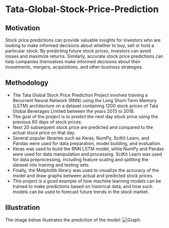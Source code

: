 # Tata-Global-Stock-Price-Prediction

## Motivation
Stock price predictions can provide valuable insights for investors who are looking to make informed decisions about whether to buy, sell or hold a particular stock. By predicting future stock prices, investors can avoid losses and maximize returns. Similarly, accurate stock price predictions can help companies themselves make informed decisions about their investments, mergers, acquisitions, and other business strategies.

## Methodology
*	The Tata Global Stock Price Prediction Project involves training a Recurrent Neural Network (RNN) using the Long Short-Term Memory (LSTM) architecture on a dataset containing 1200 stock prices of Tata Global Beverages Limited between the years 2013 to 2018.
*	The goal of the project is to predict the next day stock price using the previous 60 days of stock prices.
* Next 20 subsequent stock price are predicted and compared to the actual stock price on that day.
*	Several popular libraries such as Keras, NumPy, SciKit Learn, and Pandas were used for data preparation, model building, and evaluation. 
*	Keras was used to build the RNN LSTM model, while NumPy and Pandas were used for data manipulation and processing. SciKit Learn was used for data preprocessing, including feature scaling and splitting the dataset into training and testing sets.
*	Finally, the Matplotlib library was used to visualize the accuracy of the model and draw graphs between actual and predicted stock prices. 
*	This project is a good example of how machine learning models can be trained to make predictions based on historical data, and how such models can be used to forecast future trends in the stock market.



## Illustration
The image below illustrates the prediction of the model:
![Graph](https://user-images.githubusercontent.com/110412621/228909233-1862d591-089b-46d4-a47d-9a9794f2d129.jpg)
